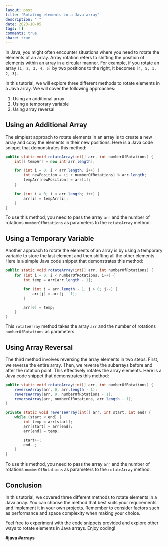```yaml
---
layout: post
title: "Rotating elements in a Java array"
description: " "
date: 2023-10-05
tags: []
comments: true
share: true
---
```


In Java, you might often encounter situations where you need to rotate the elements of an array. Array rotation refers to shifting the position of elements within an array in a circular manner. For example, if you rotate an array `[1, 2, 3, 4, 5]` by two positions to the right, it becomes `[4, 5, 1, 2, 3]`.

In this tutorial, we will explore three different methods to rotate elements in a Java array. We will cover the following approaches:

1. Using an additional array
2. Using a temporary variable
3. Using array reversal

## Using an Additional Array

The simplest approach to rotate elements in an array is to create a new array and copy the elements in their new positions. Here is a Java code snippet that demonstrates this method:

```java
public static void rotateArray(int[] arr, int numberOfRotations) {
    int[] tempArr = new int[arr.length];

    for (int i = 0; i < arr.length; i++) {
        int newPosition = (i + numberOfRotations) % arr.length;
        tempArr[newPosition] = arr[i];
    }

    for (int i = 0; i < arr.length; i++) {
        arr[i] = tempArr[i];
    }
}
```

To use this method, you need to pass the array `arr` and the number of rotations `numberOfRotations` as parameters to the `rotateArray` method.

## Using a Temporary Variable

Another approach to rotate the elements of an array is by using a temporary variable to store the last element and then shifting all the other elements. Here is a simple Java code snippet that demonstrates this method:

```java
public static void rotateArray(int[] arr, int numberOfRotations) {
    for (int i = 0; i < numberOfRotations; i++) {
        int temp = arr[arr.length - 1];

        for (int j = arr.length - 1; j > 0; j--) {
            arr[j] = arr[j - 1];
        }

        arr[0] = temp;
    }
}
```

This `rotateArray` method takes the array `arr` and the number of rotations `numberOfRotations` as parameters.

## Using Array Reversal

The third method involves reversing the array elements in two steps. First, we reverse the entire array. Then, we reverse the subarrays before and after the rotation point. This effectively rotates the array elements. Here is a Java code snippet that demonstrates this method:

```java
public static void rotateArray(int[] arr, int numberOfRotations) {
    reverseArray(arr, 0, arr.length - 1);
    reverseArray(arr, 0, numberOfRotations - 1);
    reverseArray(arr, numberOfRotations, arr.length - 1);
}

private static void reverseArray(int[] arr, int start, int end) {
    while (start < end) {
        int temp = arr[start];
        arr[start] = arr[end];
        arr[end] = temp;

        start++;
        end--;
    }
}
```

To use this method, you need to pass the array `arr` and the number of rotations `numberOfRotations` as parameters to the `rotateArray` method.

## Conclusion

In this tutorial, we covered three different methods to rotate elements in a Java array. You can choose the method that best suits your requirements and implement it in your own projects. Remember to consider factors such as performance and space complexity when making your choice.

Feel free to experiment with the code snippets provided and explore other ways to rotate elements in Java arrays. Enjoy coding!

**#java #arrays**